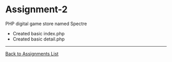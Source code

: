 # Assignment-2
PHP digital game store named Spectre
+ Created basic index.php
+ Created basic detail.php

---
[Back to Assignments List](./../README.md/#assignments) 
